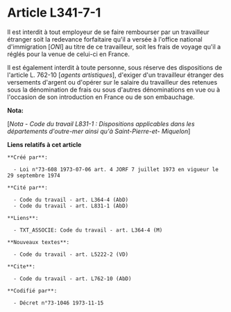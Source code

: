# Article L341-7-1

Il est interdit à tout employeur de se faire rembourser par un travailleur étranger soit la redevance forfaitaire qu'il a
versée à l'office national d'immigration [*ONI*] au titre de ce travailleur, soit les frais de voyage qu'il a réglés pour la
venue de celui-ci en France.

Il est également interdit à toute personne, sous réserve des dispositions de l'article L. 762-10 [*agents artistiques*],
d'exiger d'un travailleur étranger des versements d'argent ou d'opérer sur le salaire du travailleur des retenues sous la
dénomination de frais ou sous d'autres dénominations en vue ou à l'occasion de son introduction en France ou de son
embauchage.

**Nota:**

[*Nota - Code du travail L831-1 : Dispositions applicables dans les départements d'outre-mer ainsi qu'à Saint-Pierre-et-
Miquelon*]

**Liens relatifs à cet article**

	**Créé par**:

	  - Loi n°73-608 1973-07-06 art. 4 JORF 7 juillet 1973 en vigueur le 29 septembre 1974

	**Cité par**:

	  - Code du travail - art. L364-4 (AbD)
	  - Code du travail - art. L831-1 (AbD)

	**Liens**:

	  - TXT_ASSOCIE: Code du travail - art. L364-4 (M)

	**Nouveaux textes**:

	  - Code du travail - art. L5222-2 (VD)

	**Cite**:

	  - Code du travail - art. L762-10 (AbD)

	**Codifié par**:

	  - Décret n°73-1046 1973-11-15
